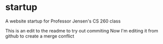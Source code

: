 # startup
A website startup for Professor Jensen's CS 260 class

This is an edit to the readme to try out commiting
Now I'm editing it from github to create a merge conflict
